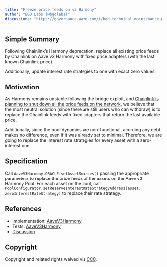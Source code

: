 ```yaml
---
title: "Freeze price feeds on v3 Harmony"
author: "BGD Labs (@bgdlabs)"
discussions: "https://governance.aave.com/t/bgd-technical-maintenance-proposals/15274/6"
---
```


## Simple Summary

Following Chainlink’s Harmony deprecation, replace all existing price feeds by Chainlink on Aave v3 Harmony with fixed price adapters (with the last known Chainlink price).

Additionally, update interest rate strategies to one with exact zero values.

## Motivation

As Harmony remains unstable following the bridge exploit, and [Chainlink is planning to shut down all the price feeds on the network](https://docs.chain.link/data-feeds/price-feeds/addresses?network=harmony&page=1), we believe that the most neutral solution (since there are still users who can withdraw) is to replace the Chainlink feeds with fixed adapters that return the last available price.

Additionally, since the pool dynamics are non-functional, accruing any debt makes no difference, even if it was already set to minimal. Therefore, we are going to replace the interest rate strategies for every asset with a zero-interest one.

## Specification

Call `AaveV3Harmony.ORACLE.setAssetSources()` passing the appropriate parameters to replace the price feeds of the assets on the Aave v3 Harmony Pool.
For each asset on the pool, call `PoolConfigurator.setReserveInterestRateStrategyAddress(asset, zeroInterestRateStrategy)` to replace their rate strategy.

## References

- Implementation: [AaveV3Harmony](https://github.com/bgd-labs/aave-proposals-v3/blob/23f8826c26ad07795362d475410b9bef49ad801e/src/20231122_AaveV3Harmony_FreezePriceFeedsOnV3Harmony/AaveV3Harmony_FreezePriceFeedsOnV3Harmony_20231122.sol)
- Tests: [AaveV3Harmony](https://github.com/bgd-labs/aave-proposals-v3/blob/23f8826c26ad07795362d475410b9bef49ad801e/src/20231122_AaveV3Harmony_FreezePriceFeedsOnV3Harmony/AaveV3Harmony_FreezePriceFeedsOnV3Harmony_20231122.t.sol)
- [Discussion](https://governance.aave.com/t/bgd-technical-maintenance-proposals/15274/6)

## Copyright

Copyright and related rights waived via [CC0](https://creativecommons.org/publicdomain/zero/1.0/).
